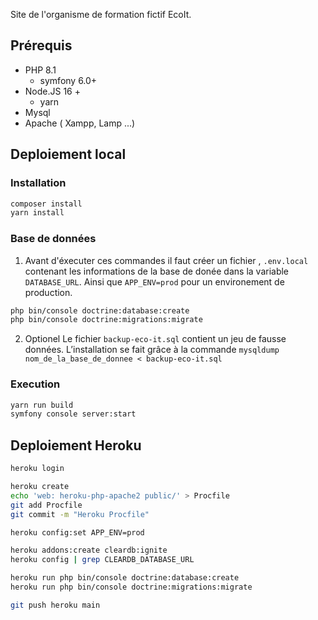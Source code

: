 

Site de l'organisme de formation fictif EcoIt.

## Prérequis

* PHP 8.1
    * symfony 6.0+
* Node.JS 16 +
    * yarn
* Mysql
* Apache ( Xampp, Lamp ...)



## Deploiement local

### Installation
```bash
composer install
yarn install
```


### Base de données

1. Avant d'éxecuter ces commandes il faut créer un fichier , `.env.local` contenant les informations de la base de donée dans la variable `DATABASE_URL`.  Ainsi que `APP_ENV=prod` pour un environement de production.

```bash
php bin/console doctrine:database:create
php bin/console doctrine:migrations:migrate
```

2. Optionel
Le fichier `backup-eco-it.sql` contient un jeu de fausse données. L’installation se fait grâce à la commande `mysqldump nom_de_la_base_de_donnee < backup-eco-it.sql`


### Execution
```bash
yarn run build
symfony console server:start
```


## Deploiement Heroku

```bash
heroku login

heroku create
echo 'web: heroku-php-apache2 public/' > Procfile
git add Procfile
git commit -m "Heroku Procfile"

heroku config:set APP_ENV=prod

heroku addons:create cleardb:ignite
heroku config | grep CLEARDB_DATABASE_URL

heroku run php bin/console doctrine:database:create
heroku run php bin/console doctrine:migrations:migrate

git push heroku main

```